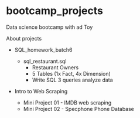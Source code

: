 # bootcamp_projects
Data science bootcamp with ad Toy

About projects

- SQL_homework_batch6
  - sql_restaurant.sql
    - Restaurant Owners 
    - 5 Tables (1x Fact, 4x Dimension)
    - Write SQL 3 queries analyze data

- Intro to Web Scraping
  - Mini Project 01 - IMDB web scraping
  - Mini Project 02 - Specphone Phone Database


  



  
